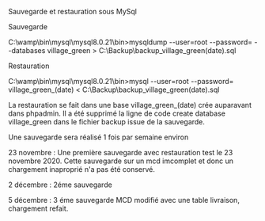 Sauvegarde et restauration sous MySql


Sauvegarde

C:\wamp\bin\mysql\mysql8.0.21\bin>mysqldump --user=root --password= --databases village_green > C:\Backup\backup_village_green(date).sql

Restauration

C:\wamp\bin\mysql\mysql8.0.21\bin>mysql  --user=root --password= village_green_(date) < C:\Backup\backup_village_green(date).sql

La restauration se fait dans une base village_green_(date) crée auparavant dans phpadmin. Il a été supprimé la ligne de code create database village_green dans le fichier backup issue de la sauvegarde.


Une sauvegarde sera réalisé 1 fois par semaine environ

23 novembre :
Une première sauvegarde avec restauration test le 23 novembre 2020. Cette sauvegarde sur un mcd imcomplet et donc un chargement inaproprié n'a pas été conservé.

2 décembre : 2éme sauvegarde 

5 décembre : 3 éme sauvegarde MCD modifié avec une table livraison, chargement refait.



 
